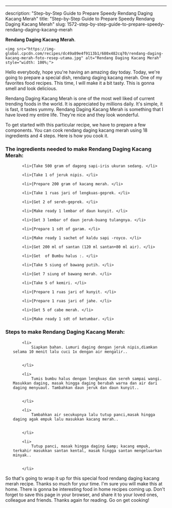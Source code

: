 ---
description: "Step-by-Step Guide to Prepare Speedy Rendang Daging Kacang Merah"
title: "Step-by-Step Guide to Prepare Speedy Rendang Daging Kacang Merah"
slug: 1572-step-by-step-guide-to-prepare-speedy-rendang-daging-kacang-merah

<p>
	<strong>Rendang Daging Kacang Merah</strong>. 
	
</p>
<p>
	
	<img src="https://img-global.cpcdn.com/recipes/dc49a89e4f9113b1/680x482cq70/rendang-daging-kacang-merah-foto-resep-utama.jpg" alt="Rendang Daging Kacang Merah" style="width: 100%;">
	
	
</p>
<p>
	Hello everybody, hope you're having an amazing day today. Today, we're going to prepare a special dish, rendang daging kacang merah. One of my favorites food recipes. This time, I will make it a bit tasty. This is gonna smell and look delicious.
</p>
	
<p>
	Rendang Daging Kacang Merah is one of the most well liked of current trending foods in the world. It is appreciated by millions daily. It's simple, it is fast, it tastes yummy. Rendang Daging Kacang Merah is something that I have loved my entire life. They're nice and they look wonderful.
</p>
<p>
	
</p>

<p>
To get started with this particular recipe, we have to prepare a few components. You can cook rendang daging kacang merah using 18 ingredients and 4 steps. Here is how you cook it.
</p>

<h3>The ingredients needed to make Rendang Daging Kacang Merah:</h3>

<ol>
	
		<li>{Take 500 gram of dagong sapi-iris ukuran sedang. </li>
	
		<li>{Take 1 of jeruk nipis. </li>
	
		<li>{Prepare 200 gram of kacang merah. </li>
	
		<li>{Take 1 ruas jari of lengkuas-geprek. </li>
	
		<li>{Get 2 of sereh-geprek. </li>
	
		<li>{Make ready 1 lembar of daun kunyit. </li>
	
		<li>{Get 3 lembar of daun jeruk-buang tulangnya. </li>
	
		<li>{Prepare 1 sdt of garam. </li>
	
		<li>{Make ready 1 sachet of kaldu sapi -royco. </li>
	
		<li>{Get 200 ml of santan (120 ml santan+80 ml air). </li>
	
		<li>{Get  of Bumbu halus :. </li>
	
		<li>{Take 5 siung of bawang putih. </li>
	
		<li>{Get 7 siung of bawang merah. </li>
	
		<li>{Take 5 of kemiri. </li>
	
		<li>{Prepare 1 ruas jari of kunyit. </li>
	
		<li>{Prepare 1 ruas jari of jahe. </li>
	
		<li>{Get 5 of cabe merah. </li>
	
		<li>{Make ready 1 sdt of ketumbar. </li>
	
</ol>
<p>
	
</p>

<h3>Steps to make Rendang Daging Kacang Merah:</h3>

<ol>
	
		<li>
			Siapkan bahan. Lumuri daging dengan jeruk nipis,diamkan selama 10 menit lalu cuci 1x dengan air mengalir..
			
			
		</li>
	
		<li>
			Tumis bumbu halus dengan lengkuas dan sereh sampai wangi. Masukkan daging, masak hingga daging berubah warna dan air dari daging menyuaut. Tambahkan daun jeruk dan daun kunyit..
			
			
		</li>
	
		<li>
			Tambahkan air secukupnya lalu tutup panci,masak hingga daging agak empuk lalu masukkan kacang merah..
			
			
		</li>
	
		<li>
			Tutup panci, masak hingga daging &amp; kacang empuk, terkahir masukkan santan kental, masak hingga santan mengeluarkan minyak..
			
			
		</li>
	
</ol>

<p>
	
</p>

<p>
	So that's going to wrap it up for this special food rendang daging kacang merah recipe. Thanks so much for your time. I'm sure you will make this at home. There is gonna be interesting food in home recipes coming up. Don't forget to save this page in your browser, and share it to your loved ones, colleague and friends. Thanks again for reading. Go on get cooking!
</p>
